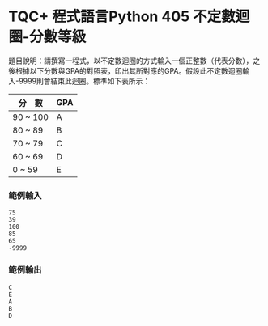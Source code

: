 # TQC+ 程式語言Python 405 不定數迴圈-分數等級
題目說明：請撰寫一程式，以不定數迴圈的方式輸入一個正整數（代表分數），之後根據以下分數與GPA的對照表，印出其所對應的GPA。假設此不定數迴圈輸入-9999則會結束此迴圈。標準如下表所示：

|分　數|GPA|
|----|----|
|90 ~ 100|A|
|80 ~ 89|B|
|70 ~ 79|C|
|60 ~ 69|D|
|0 ~ 59|E|

### 範例輸入

```shell
75
39
100
85
65
-9999
```

### 範例輸出
```shell
C
E
A
B
D
```